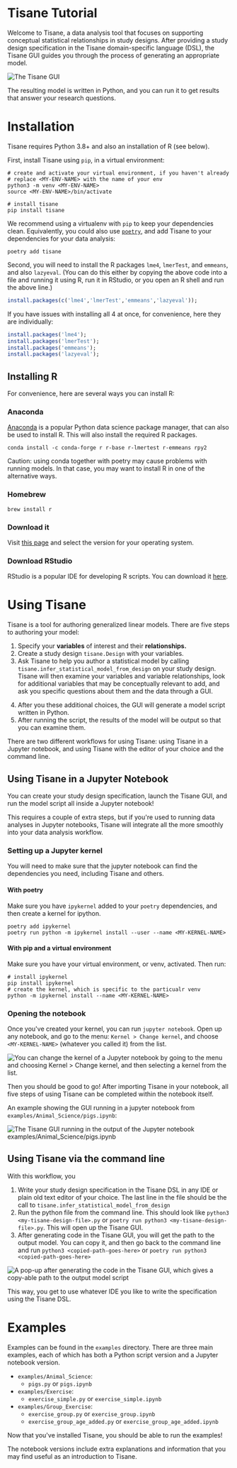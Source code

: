 # Tisane Tutorial
Welcome to Tisane, a data analysis tool that focuses on supporting conceptual
statistical relationships in study designs. After providing a study design
specification in the Tisane domain-specific language (DSL), the Tisane GUI
guides you through the process of generating an appropriate model.

![The Tisane GUI](examples/tutorial_screenshots/tisane_gui.png?raw=true)

The resulting
model is written in Python, and you can run it to get results that answer your
research questions.


# Installation
Tisane requires Python 3.8+ and also an installation of R (see below).

First, install Tisane using `pip`, in a virtual environment:

```
# create and activate your virtual environment, if you haven't already
# replace <MY-ENV-NAME> with the name of your env
python3 -m venv <MY-ENV-NAME>
source <MY-ENV-NAME>/bin/activate

# install tisane
pip install tisane
```

We recommend using a virtualenv with `pip` to keep your dependencies clean. Equivalently, you could also use [`poetry`](https://python-poetry.org), and add Tisane to your dependencies for your data analysis:

```
poetry add tisane
```

Second, you will need to install the R packages `lme4`, `lmerTest`, and `emmeans`, and also `lazyeval`. (You can do this either by copying the above code into a file and running it using R, run it in RStudio, or you open an R shell and run the above line.)


```R
install.packages(c('lme4','lmerTest','emmeans','lazyeval'));
```

If you have issues with installing all 4 at once, for convenience, here they are individually:

```R
install.packages('lme4');
install.packages('lmerTest');
install.packages('emmeans');
install.packages('lazyeval');
```


## Installing R
For convenience, here are several ways you can install R:

### Anaconda
[Anaconda](https://www.anaconda.com/distribution/) is a popular Python data science package manager, that can also be used to install R. This will also install the required R packages.

```
conda install -c conda-forge r r-base r-lmertest r-emmeans rpy2
```

Caution: using conda together with poetry may cause problems with running
models. In that case, you may want to install R in one of the alternative ways.

### Homebrew

```
brew install r
```

### Download it
Visit [this page](https://cran.r-project.org) and select the version for your operating system.

### Download RStudio
RStudio is a popular IDE for developing R scripts. You can download it [here](https://www.rstudio.com/products/rstudio/).

# Using Tisane
Tisane is a tool for authoring generalized linear models. There are five steps to
authoring your model:

1. Specify your **variables** of interest and their **relationships.**
2. Create a study design `tisane.Design` with your variables.
3. Ask Tisane to help you author a statistical model by calling `tisane.infer_statistical_model_from_design` on your study design. Tisane will then examine your variables and variable relationships, look for additional variables that may be conceptually relevant to add, and ask you specific questions about them and the data through a GUI.
<!-- You can decide whether or not to use those variables, and also choose family and link functions, in a GUI that is launched.  -->
4. After you these additional choices, the GUI will generate a model script written in Python.
5. After running the script, the results of the model will be output so that you can examine them.

There are two different workflows for using Tisane: using Tisane in a Jupyter notebook, and using Tisane with the editor of your choice and the command line.

## Using Tisane in a Jupyter Notebook

You can create your study design specification, launch the Tisane GUI, and run the model script all inside a Jupyter notebook!

This requires a couple of extra steps, but if you're used to running data analyses in Jupyter notebooks, Tisane will integrate all the more smoothly into
your data analysis workflow.

### Setting up a Jupyter kernel

You will need to make sure that the jupyter notebook can find the dependencies you need, including Tisane and others.

#### With poetry
Make sure you have `ipykernel` added to your `poetry` dependencies, and then
create a kernel for ipython.

```
poetry add ipykernel
poetry run python -m ipykernel install --user --name <MY-KERNEL-NAME>
```

#### With pip and a virtual environment
Make sure you have your virtual environment, or venv, activated. Then run:

```
# install ipykernel
pip install ipykernel
# create the kernel, which is specific to the particualr venv
python -m ipykernel install --name <MY-KERNEL-NAME>
```

### Opening the notebook
Once you've created your kernel, you can run `jupyter notebook`. Open up any notebook, and go to the menu: `Kernel > Change kernel`, and choose `<MY-KERNEL-NAME>` (whatever you called it) from the list.

![You can change the kernel of a Jupyter notebook by going to the menu and choosing Kernel > Change kernel, and then selecting a kernel from the list.](examples/tutorial_screenshots/change_kernel.png?raw=true)

Then you should be good to go! After importing Tisane in your notebook, all five steps of using Tisane can be completed within the notebook itself.

An example showing the GUI running in a jupyter notebook from `examples/Animal_Science/pigs.ipynb`:

![The Tisane GUI running in the output of the Jupyter notebook examples/Animal_Science/pigs.ipynb](examples/tutorial_screenshots/query_tisane_in_jupyter.png?raw=true)

## Using Tisane via the command line
With this workflow, you

1. Write your study design specification in the Tisane DSL in any IDE or plain old text editor of your choice. The last line in the file should be the call to `tisane.infer_statistical_model_from_design`
2. Run the python file from the command line. This should look like `python3 <my-tisane-design-file>.py` or `poetry run python3 <my-tisane-design-file>.py`. This will open up the Tisane GUI.
3. After generating code in the Tisane GUI, you will get the path to the output model. You can copy it, and then go back to the command line and run `python3 <copied-path-goes-here>` or `poetry run python3 <copied-path-goes-here>`

![A pop-up after generating the code in the Tisane GUI, which gives a copy-able path to the output model script](examples/tutorial_screenshots/code_generated.png?raw=true)

This way, you get to use whatever IDE you like to write the specification using the Tisane DSL.

# Examples

Examples can be found in the `examples` directory. There are three main examples, each of which has both a Python script version and a Jupyter notebook version.

 - `examples/Animal_Science`:
   - `pigs.py` or `pigs.ipynb`
 - `examples/Exercise`:
   - `exercise_simple.py` or `exercise_simple.ipynb`
 - `examples/Group_Exercise`:
   - `exercise_group.py` or `exercise_group.ipynb`
   - `exercise_group_age_added.py` or `exercise_group_age_added.ipynb`

Now that you've installed Tisane, you should be able to run the examples!

The notebook versions include extra explanations and information that you may find useful as an introduction to Tisane.  
